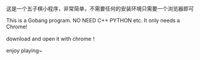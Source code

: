 这是一个五子棋小程序，非常简单，不需要任何的安装环境只需要一个浏览器即可

This is a Gobang program. NO NEED C++ PYTHON etc. It only needs a Chrome!

download and open it with chrome！

enjoy playing~

